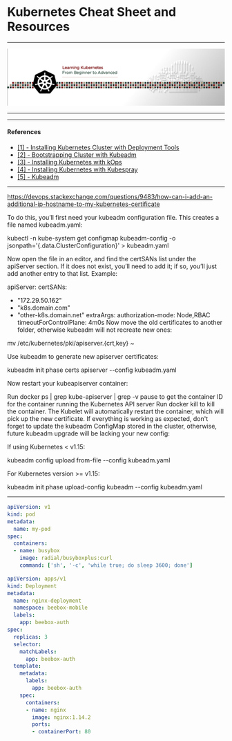 # Kubernetes Cheat Sheet and Resources


---

<p align="center">
    <img src="images/IntroPic.png">
</p>

---




---

#### References

- [[1] - Installing Kubernetes Cluster with Deployment Tools](https://kubernetes.io/docs/setup/production-environment/tools/)
- [[2] - Bootstrapping Cluster with Kubeadm](https://kubernetes.io/docs/setup/production-environment/tools/kubeadm/)
- [[3] - Installing Kubernetes with kOps](https://kubernetes.io/docs/setup/production-environment/tools/kops/)
- [[4] - Installing Kubernetes with Kubespray](https://kubernetes.io/docs/setup/production-environment/tools/kubespray/)
- [[5] - Kubeadm](https://kubernetes.io/docs/reference/setup-tools/kubeadm/)


---


https://devops.stackexchange.com/questions/9483/how-can-i-add-an-additional-ip-hostname-to-my-kubernetes-certificate

To do this, you’ll first need your kubeadm configuration file. This creates a file named kubeadm.yaml:

kubectl -n kube-system get configmap kubeadm-config -o jsonpath='{.data.ClusterConfiguration}' > kubeadm.yaml

Now open the file in an editor, and find the certSANs list under the apiServer section. If it does not exist, you’ll need to add it; if so, you’ll just add another entry to that list. Example:

apiServer:
  certSANs:
  - "172.29.50.162"
  - "k8s.domain.com"
  - "other-k8s.domain.net"
  extraArgs:
    authorization-mode: Node,RBAC
  timeoutForControlPlane: 4m0s
Now move the old certificates to another folder, otherwise kubeadm will not recreate new ones:

mv /etc/kubernetes/pki/apiserver.{crt,key} ~

Use kubeadm to generate new apiserver certificates:

kubeadm init phase certs apiserver --config kubeadm.yaml

Now restart your kubeapiserver container:

Run docker ps | grep kube-apiserver | grep -v pause to get the container ID for the container running the Kubernetes API server
Run docker kill <containerID> to kill the container.
The Kubelet will automatically restart the container, which will pick up the new certificate.
If everything is working as expected, don't forget to update the kubeadm ConfigMap stored in the cluster, otherwise, future kubeadm upgrade will be lacking your new config:

If using Kubernetes < v1.15:

kubeadm config upload from-file --config kubeadm.yaml

For Kubernetes version >= v1.15:

kubeadm init phase upload-config kubeadm --config kubeadm.yaml



---

```yaml
apiVersion: v1
kind: pod
metadata:
  name: my-pod
spec:
  containers:
  - name: busybox
    image: radial/busyboxplus:curl
    command: ['sh', '-c', 'while true; do sleep 3600; done']
```

```yaml
apiVersion: apps/v1
kind: Deployment
metadata:
  name: nginx-deployment
  namespace: beebox-mobile
  labels:
    app: beebox-auth
spec:
  replicas: 3
  selector:
    matchLabels:
      app: beebox-auth
  template:
    metadata:
      labels:
        app: beebox-auth
    spec:
      containers:
      - name: nginx
        image: nginx:1.14.2
        ports:
        - containerPort: 80
```